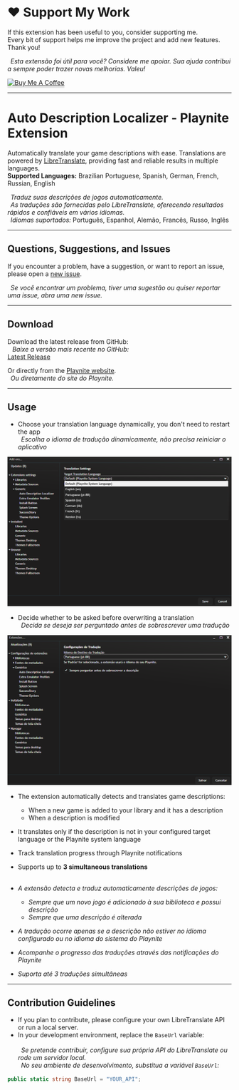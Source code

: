 # ❤️ Support My Work

If this extension has been useful to you, consider supporting me.  
Every bit of support helps me improve the project and add new features. Thank you! 

&ensp;_Esta extensão foi útil para você? Considere me apoiar._
_Sua ajuda contribui a sempre poder trazer novas melhorias. Valeu!_<br>

<a href="https://www.buymeacoffee.com/Herion" target="_blank">
  <img src="https://www.buymeacoffee.com/assets/img/custom_images/yellow_img.png" 
       alt="Buy Me A Coffee" 
       style="height: 41px !important;width: 174px !important;box-shadow: 0px 3px 2px 0px rgba(190, 190, 190, 0.5) !important;-webkit-box-shadow: 0px 3px 2px 0px rgba(190, 190, 190, 0.5) !important;">
</a>

---

# Auto Description Localizer - Playnite Extension
Automatically translate your game descriptions with ease.
Translations are powered by [LibreTranslate](https://libretranslate.com/), providing fast and reliable results in multiple languages.  
**Supported Languages:** Brazilian Portuguese, Spanish, German, French, Russian, English  

 &ensp;_Traduz suas descrições de jogos automaticamente._  
 &ensp;_As traduções são fornecidas pelo LibreTranslate, oferecendo resultados rápidos e confiáveis em vários idiomas._<br>
 &ensp;*Idiomas suportados:* Português, Espanhol, Alemão, Francês, Russo, Inglês

---

## Questions, Suggestions, and Issues

If you encounter a problem, have a suggestion, or want to report an issue, please open a [new issue](https://github.com/For-otten/DescriptionLocalizer-PlayniteExtension/issues).  

 &ensp;_Se você encontrar um problema, tiver uma sugestão ou quiser reportar uma issue, abra uma new issue._

---

## Download

Download the latest release from GitHub:  
&ensp; _Baixe a versão mais recente no GitHub:_  
[Latest Release](https://github.com/For-otten/DescriptionLocalizer-PlayniteExtension/releases/latest)

Or directly from the [Playnite website](https://playnite.link/addons.html).  
 &ensp;_Ou diretamente do site do Playnite._

---

## Usage

- Choose your translation language dynamically, you don't need to restart the app  
   &ensp;_Escolha o idioma de tradução dinamicamente, não precisa reiniciar o aplicativo_

![Logo ADL](https://github.com/For-otten/DescriptionLocalizer-PlayniteExtension/raw/main/AutoDescriptionLocalizer/images/Captura%20de%20tela%202025-09-09%20032932.png)
- Decide whether to be asked before overwriting a translation  
   &ensp;_Decida se deseja ser perguntado antes de sobrescrever uma tradução_

![Logo ADL](https://github.com/For-otten/DescriptionLocalizer-PlayniteExtension/raw/main/AutoDescriptionLocalizer/images/Captura%20de%20tela%202025-09-09%20033726.png)

- The extension automatically detects and translates game descriptions:
  - When a new game is added to your library and it has a description  
  - When a description is modified
    
- It translates only if the description is not in your configured target language or the Playnite system language  
- Track translation progress through Playnite notifications  
- Supports up to **3 simultaneous translations**
<br><br>
 - _A extensão detecta e traduz automaticamente descrições de jogos:_
     - _Sempre que um novo jogo é adicionado à sua biblioteca e possui descrição_
     - _Sempre que uma descrição é alterada_
    
  - _A tradução ocorre apenas se a descrição não estiver no idioma configurado ou no idioma do sistema do Playnite_
  - _Acompanhe o progresso das traduções através das notificações do Playnite_
  - _Suporta até 3 traduções simultâneas_

---

## Contribution Guidelines

- If you plan to contribute, please configure your own LibreTranslate API or run a local server.  
- In your development environment, replace the `BaseUrl` variable:
  <br><br>
&ensp;_Se pretende contribuir, configure sua própria API do LibreTranslate ou rode um servidor local._  
&ensp;_No seu ambiente de desenvolvimento, substitua a variável `BaseUrl`:_

```csharp
public static string BaseUrl = "YOUR_API";
